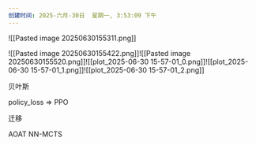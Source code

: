 ```yaml
---
创建时间: 2025-六月-30日  星期一, 3:53:09 下午
---
```

![[Pasted image 20250630155311.png]]


![[Pasted image 20250630155422.png]]![[Pasted image 20250630155520.png]]![[plot_2025-06-30 15-57-01_0.png]]![[plot_2025-06-30 15-57-01_1.png]]![[plot_2025-06-30 15-57-01_2.png]]


贝叶斯

policy_loss $\Longrightarrow$ PPO

迁移

AOAT NN-MCTS